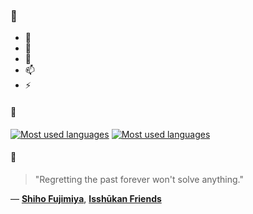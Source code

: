 ### 👋

- 🔭
- 🌱
- 💬
- 📫
- ⚡

#### 🧏

[![Most used languages](https://github-readme-stats-aynah.vercel.app/api/top-langs/?username=aynh&theme=solarized-dark&langs_count=6&layout=compact&hide_title=true)](https://github.com/anuraghazra/github-readme-stats#gh-dark-mode-only)
[![Most used languages](https://github-readme-stats-aynah.vercel.app/api/top-langs/?username=aynh&theme=solarized-light&langs_count=6&layout=compact&hide_title=true)](https://github.com/anuraghazra/github-readme-stats#gh-light-mode-only)

#### 💬

> "Regretting the past forever won't solve anything."

&mdash; [**Shiho Fujimiya**](https://myanimelist.net/character.php?q=Shiho%20Fujimiya&cat=character), [**Isshūkan Friends**](https://myanimelist.net/search/all?q=Issh%C5%ABkan%20Friends&cat=all)

